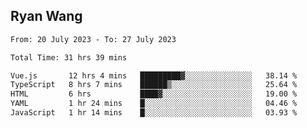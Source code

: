 ## Ryan Wang

<!--START_SECTION:waka-->

```txt
From: 20 July 2023 - To: 27 July 2023

Total Time: 31 hrs 39 mins

Vue.js       12 hrs 4 mins   █████████▓░░░░░░░░░░░░░░░   38.14 %
TypeScript   8 hrs 7 mins    ██████▒░░░░░░░░░░░░░░░░░░   25.64 %
HTML         6 hrs           ████▓░░░░░░░░░░░░░░░░░░░░   19.00 %
YAML         1 hr 24 mins    █░░░░░░░░░░░░░░░░░░░░░░░░   04.46 %
JavaScript   1 hr 14 mins    █░░░░░░░░░░░░░░░░░░░░░░░░   03.93 %
```

<!--END_SECTION:waka-->
